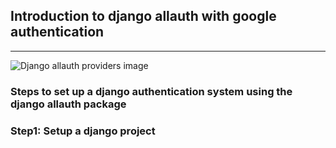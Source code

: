 ## Introduction to django allauth with google authentication 
---
![Django allauth providers image](https://images.pexels.com/photos/262367/pexels-photo-262367.jpeg?auto=compress&cs=tinysrgb&w=1260&h=750&dpr=1)

### Steps to set up a django authentication system using the django allauth package

### Step1: Setup a django project


